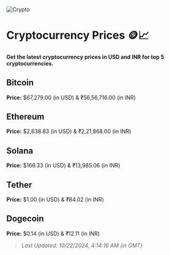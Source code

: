 
![Crypto](https://www.techguide.com.au/wp-content/uploads/2020/11/crypto3.jpeg)

# Cryptocurrency Prices 🪙📈

#### Get the latest cryptocurrency prices in USD and INR for top 5 cryptocurrencies.

## Bitcoin

**Price:** $67,279.00 (in USD) & ₹56,56,716.00 (in INR)

## Ethereum

**Price:** $2,638.83 (in USD) & ₹2,21,868.00 (in INR)

## Solana

**Price:** $166.33 (in USD) & ₹13,985.06 (in INR)

## Tether

**Price:** $1.00 (in USD) & ₹84.02 (in INR)

## Dogecoin

**Price:** $0.14 (in USD) & ₹12.11 (in INR)

> _Last Updated: 10/22/2024, 4:14:16 AM (in GMT)_
